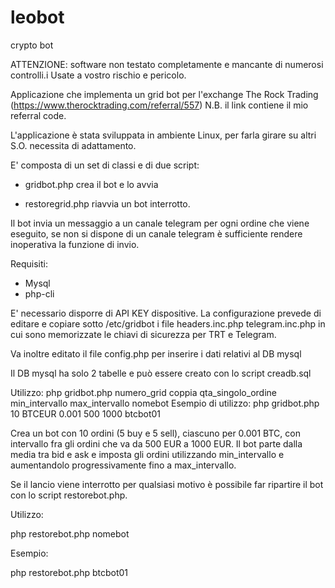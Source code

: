 # leobot
crypto bot

ATTENZIONE: software non testato completamente e mancante di numerosi controlli.i Usate a vostro rischio e pericolo.

Applicazione che implementa un grid bot per l'exchange The Rock Trading (https://www.therocktrading.com/referral/557) N.B. il link contiene il mio referral code. 

L'applicazione è stata sviluppata in ambiente Linux, per farla girare su altri S.O. necessita di adattamento.

E' composta di un set di classi e di due script:

- gridbot.php crea il bot e lo avvia

- restoregrid.php riavvia un bot interrotto.

Il bot invia un messaggio a un canale telegram per ogni ordine che viene eseguito, se non si dispone di un canale telegram è sufficiente rendere inoperativa la funzione di invio.

Requisiti:
- Mysql
- php-cli

E' necessario disporre di API KEY dispositive.
La configurazione prevede di editare e copiare sotto /etc/gridbot i file
headers.inc.php
telegram.inc.php
in cui sono memorizzate le chiavi di sicurezza per TRT e Telegram.

Va inoltre editato il file config.php per inserire i dati relativi al DB mysql

Il DB mysql ha solo 2 tabelle e può essere creato con lo script creadb.sql

Utilizzo:
php gridbot.php numero_grid coppia qta_singolo_ordine min_intervallo max_intervallo nomebot
Esempio di utilizzo:
php gridbot.php 10 BTCEUR 0.001 500 1000 btcbot01

Crea un bot con 10 ordini (5 buy e 5 sell), ciascuno per 0.001 BTC, con intervallo fra gli ordini che va da 500 EUR a 1000 EUR. 
Il bot parte dalla media tra bid e ask e imposta gli ordini utilizzando min_intervallo e aumentandolo progressivamente fino a max_intervallo.

Se il lancio viene interrotto per qualsiasi motivo è possibile far ripartire il bot con lo script restorebot.php.

Utilizzo:

php restorebot.php nomebot

Esempio:

php restorebot.php btcbot01


